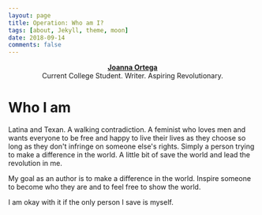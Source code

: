 ```yaml
---
layout: page
title: Operation: Who am I?
tags: [about, Jekyll, theme, moon]
date: 2018-09-14
comments: false
---
```


<center><a href="http://joannaortega.github.io"><b>Joanna Ortega</b></a></center>
<center>Current College Student. Writer. Aspiring Revolutionary.</center>

# Who I am
Latina and Texan. A walking contradiction. A feminist who loves men and wants everyone to be free and happy to live their lives as they choose so long as they don't infringe on someone else's rights. Simply a person trying to make a difference in the world. A little bit of save the world and lead the revolution in me.

My goal as an author is to make a difference in the world. Inspire someone to become who they are and to feel free to show the world.

I am okay with it if the only person I save is myself.
